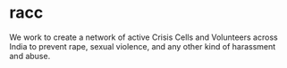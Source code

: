 # racc
We work to create a network of active Crisis Cells and Volunteers across India to prevent rape, sexual violence, and any other kind of harassment and abuse.
